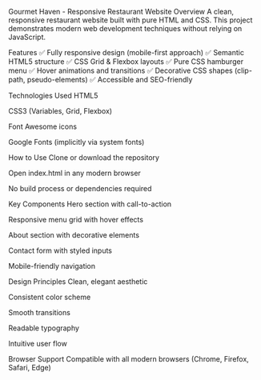 Gourmet Haven - Responsive Restaurant Website
Overview
A clean, responsive restaurant website built with pure HTML and CSS. This project demonstrates modern web development techniques without relying on JavaScript.

Features
✅ Fully responsive design (mobile-first approach)
✅ Semantic HTML5 structure
✅ CSS Grid & Flexbox layouts
✅ Pure CSS hamburger menu
✅ Hover animations and transitions
✅ Decorative CSS shapes (clip-path, pseudo-elements)
✅ Accessible and SEO-friendly

Technologies Used
HTML5

CSS3 (Variables, Grid, Flexbox)

Font Awesome icons

Google Fonts (implicitly via system fonts)

How to Use
Clone or download the repository

Open index.html in any modern browser

No build process or dependencies required

Key Components
Hero section with call-to-action

Responsive menu grid with hover effects

About section with decorative elements

Contact form with styled inputs

Mobile-friendly navigation

Design Principles
Clean, elegant aesthetic

Consistent color scheme

Smooth transitions

Readable typography

Intuitive user flow

Browser Support
Compatible with all modern browsers (Chrome, Firefox, Safari, Edge)

